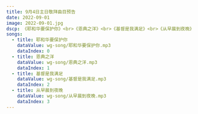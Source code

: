 ```yaml
---
title: 9月4日主日敬拜曲目预告
date: 2022-09-01
image: 2022-09-01.jpg
dscp: 《耶和华要保护你》<br>《恩典之洋》<br>《基督是我满足》<br>《从早晨到夜晚》
songs:
  - title: 耶和华要保护你
    dataValue: wg-song/耶和华要保护你.mp3
    dataIndex: 0
  - title: 恩典之洋
    dataValue: wg-song/恩典之洋.mp3
    dataIndex: 1
  - title: 基督是我满足
    dataValue: wg-song/基督是我满足.mp3
    dataIndex: 2
  - title: 从早晨到夜晚
    dataValue: wg-song/从早晨到夜晚.mp3
    dataIndex: 3
---
```


